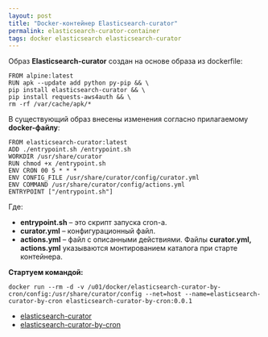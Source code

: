 ```yaml
---
layout: post
title: "Docker-контейнер Elasticsearch-curator"
permalink: elasticsearch-curator-container
tags: docker elasticsearch elasticsearch-curator
---
```

Образ **Elasticsearch-curator** создан на основе образа из dockerfile:

    FROM alpine:latest
    RUN apk --update add python py-pip && \  
    pip install elasticsearch-curator && \  
    pip install requests-aws4auth && \  
    rm -rf /var/cache/apk/*

В существующий образ внесены изменения согласно прилагаемому **docker-файлy**:

    FROM elasticsearch-curator:latest  
    ADD ./entrypoint.sh /entrypoint.sh  
    WORKDIR /usr/share/curator  
    RUN chmod +x /entrypoint.sh    
    ENV CRON 00 5 * * *  
    ENV CONFIG_FILE /usr/share/curator/config/curator.yml  
    ENV COMMAND /usr/share/curator/config/actions.yml    
    ENTRYPOINT ["/entrypoint.sh"]

Где:
-   **entrypoint.sh** – это скрипт запуска cron-а. 
-   **curator.yml** – конфигурационный файл. 
-   **actions.yml** – файл с описанными действиями. 
Файлы **curator.yml, actions.yml** указываются монтированием каталога при старте контейнера.

**Стартуем командой:**

    docker run --rm -d -v /u01/docker/elasticsearch-curator-by-cron/config:/usr/share/curator/config --net=host --name=elasticsearch-curator-by-cron elasticsearch-curator-by-cron:0.0.1
- [elasticsearch-curator](https://github.com/OlgaFedorova/dockers/tree/master/elasticsearch-curator)
- [elasticsearch-curator-by-cron](https://github.com/OlgaFedorova/dockers/tree/master/elasticsearch-curator-by-cron)

